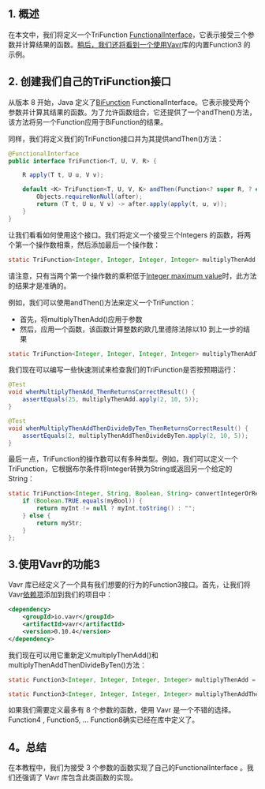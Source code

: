 ## 1. 概述

在本文中，我们将定义一个TriFunction [FunctionalInterface](https://www.baeldung.com/java-8-functional-interfaces)，它表示接受三个参数并计算结果的函数。[稍后，我们还将看到一个使用Vavr](https://www.baeldung.com/vavr)库的内置Function3 的示例。

## 2. 创建我们自己的TriFunction接口

从版本 8 开始，Java 定义了[BiFunction](https://www.baeldung.com/java-bifunction-interface) FunctionalInterface。它表示接受两个参数并计算其结果的函数。为了允许函数组合，它还提供了一个andThen()方法，该方法将另一个Function应用于BiFunction的结果。

同样，我们将定义我们的TriFunction接口并为其提供andThen()方法：

```java
@FunctionalInterface
public interface TriFunction<T, U, V, R> {

    R apply(T t, U u, V v);

    default <K> TriFunction<T, U, V, K> andThen(Function<? super R, ? extends K> after) {
        Objects.requireNonNull(after);
        return (T t, U u, V v) -> after.apply(apply(t, u, v));
    }
}
```

让我们看看如何使用这个接口。我们将定义一个接受三个Integers 的函数，将两个第一个操作数相乘，然后添加最后一个操作数：

```java
static TriFunction<Integer, Integer, Integer, Integer> multiplyThenAdd = (x, y, z) -> x  y + z;
```

请注意，只有当两个第一个操作数的乘积低于[Integer maximum value](https://www.baeldung.com/cs/max-int-java-c-python)时，此方法的结果才是准确的。

例如，我们可以使用andThen()方法来定义一个TriFunction：

-   首先，将multiplyThenAdd()应用于参数
-   然后，应用一个函数，该函数计算整数的欧几里德除法除以10 到上一步的结果

```java
static TriFunction<Integer, Integer, Integer, Integer> multiplyThenAddThenDivideByTen = multiplyThenAdd.andThen(x -> x / 10);
```

我们现在可以编写一些快速测试来检查我们的TriFunction是否按预期运行：

```java
@Test
void whenMultiplyThenAdd_ThenReturnsCorrectResult() {
    assertEquals(25, multiplyThenAdd.apply(2, 10, 5));
}

@Test
void whenMultiplyThenAddThenDivideByTen_ThenReturnsCorrectResult() {
    assertEquals(2, multiplyThenAddThenDivideByTen.apply(2, 10, 5));
}
```

最后一点，TriFunction的操作数可以有多种类型。例如，我们可以定义一个TriFunction，它根据布尔条件将Integer转换为String或返回另一个给定的String：

```java
static TriFunction<Integer, String, Boolean, String> convertIntegerOrReturnStringDependingOnCondition = (myInt, myStr, myBool) -> {
    if (Boolean.TRUE.equals(myBool)) {
        return myInt != null ? myInt.toString() : "";
    } else {
        return myStr;
    }
};
```

## 3.使用Vavr的功能3

Vavr 库已经定义了一个具有我们想要的行为的Function3接口。首先，让我们将 Vavr[依赖项](https://search.maven.org/search?q=io.vavr)添加到我们的项目中：

```xml
<dependency>
    <groupId>io.vavr</groupId>
    <artifactId>vavr</artifactId>
    <version>0.10.4</version>
</dependency>
```

我们现在可以用它重新定义multiplyThenAdd()和multiplyThenAddThenDivideByTen()方法：

```java
static Function3<Integer, Integer, Integer, Integer> multiplyThenAdd = (x, y, z) -> x  y + z;

static Function3<Integer, Integer, Integer, Integer> multiplyThenAddThenDivideByTen = multiplyThenAdd.andThen(x -> x / 10);
```

如果我们需要定义最多有 8 个参数的函数，使用 Vavr 是一个不错的选择。Function4 , Function5, ... Function8确实已经在库中定义了。

## 4。总结

在本教程中，我们为接受 3 个参数的函数实现了自己的FunctionalInterface 。我们还强调了 Vavr 库包含此类函数的实现。